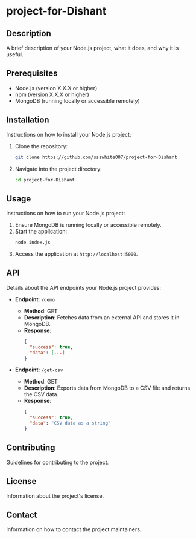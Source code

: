 # project-for-Dishant

## Description
A brief description of your Node.js project, what it does, and why it is useful.

## Prerequisites
- Node.js (version X.X.X or higher)
- npm (version X.X.X or higher)
- MongoDB (running locally or accessible remotely)

## Installation
Instructions on how to install your Node.js project:

1. Clone the repository:
   ```bash
   git clone https://github.com/ssswhite007/project-for-Dishant
   ```
2. Navigate into the project directory:
   ```bash
   cd project-for-Dishant
   ```
## Usage
Instructions on how to run your Node.js project:

1. Ensure MongoDB is running locally or accessible remotely.
2. Start the application:
   ```bash
   node index.js
   ```
3. Access the application at `http://localhost:5000`.

## API
Details about the API endpoints your Node.js project provides:

- **Endpoint**: `/demo`
  - **Method**: GET
  - **Description**: Fetches data from an external API and stores it in MongoDB.
  - **Response**: 
    ```json
    {
      "success": true,
      "data": [...]
    }
    ```

- **Endpoint**: `/get-csv`
  - **Method**: GET
  - **Description**: Exports data from MongoDB to a CSV file and returns the CSV data.
  - **Response**: 
    ```json
    {
      "success": true,
      "data": "CSV data as a string"
    }
    ```

## Contributing
Guidelines for contributing to the project.

## License
Information about the project's license.

## Contact
Information on how to contact the project maintainers.